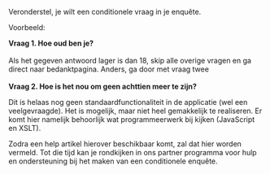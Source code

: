 Veronderstel, je wilt een conditionele vraag in je enquête.

Voorbeeld:

**Vraag 1. Hoe oud ben je?**\
\
 Als het gegeven antwoord lager is dan 18, skip alle overige vragen en
ga direct naar bedanktpagina. Anders, ga door met vraag twee\
\
**Vraag 2. Hoe is het nou om geen achttien meer te zijn?**

Dit is helaas nog geen standaardfunctionaliteit in de applicatie (wel
een veelgevraagde). Het is mogelijk, maar niet heel gemakkelijk te
realiseren. Er komt hier namelijk behoorlijk wat programmeerwerk bij
kijken (JavaScript en XSLT).

Zodra een help artikel hierover beschikbaar komt, zal dat hier worden
vermeld. Tot die tijd kan je rondkijken in ons partner programma voor
hulp en ondersteuning bij het maken van een conditionele enquête.
